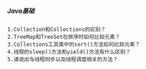 
##### Java基础
    1.Collection和Collections的区别？
    2.TreeMap和TreeSet在排序时如何比较元素？
    3.Collections工具类中的sort()方法如何比较元素？
    4.线程的sleep()方法和yield()方法有什么区别？
    5.请说出与线程同步以及线程调度相关的方法？